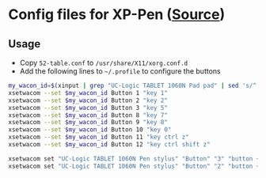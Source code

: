 # Config files for XP-Pen ([Source](https://gist.github.com/checooh/ca80ac20e962cb2d3c8797fe81397e95#file-52-tablet-conf))

## Usage

- Copy `52-table.conf` to `/usr/share/X11/xorg.conf.d`
- Add the following lines to `~/.profile` to configure the buttons

```bash
my_wacon_id=$(xinput | grep "UC-Logic TABLET 1060N Pad pad" | sed 's/^.*id=\([0-9]*\)[ \t].*$/\1/')
xsetwacom --set $my_wacon_id Button 1 "key 1"
xsetwacom --set $my_wacon_id Button 2 "key 2"
xsetwacom --set $my_wacon_id Button 3 "key 5"
xsetwacom --set $my_wacon_id Button 8 "key 7"
xsetwacom --set $my_wacon_id Button 9 "key 8"
xsetwacom --set $my_wacon_id Button 10 "key 0"
xsetwacom --set $my_wacon_id Button 11 "key ctrl z"
xsetwacom --set $my_wacon_id Button 12 "key ctrl shift z"

xsetwacom set "UC-Logic TABLET 1060N Pen stylus" "Button" "3" "button +3 "
xsetwacom set "UC-Logic TABLET 1060N Pen stylus" "Button" "2" "button +2 "
```
